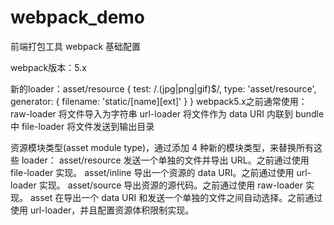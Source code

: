# webpack_demo

前端打包工具 webpack 基础配置

webpack版本：5.x

新的loader：asset/resource
{
  test: /\.(jpg|png|gif)$/,
  type: 'asset/resource',
  generator: {
    filename: 'static/[name][ext]'
  }
}
webpack5.x之前通常使用：
raw-loader 将文件导入为字符串
url-loader 将文件作为 data URI 内联到 bundle 中
file-loader 将文件发送到输出目录

资源模块类型(asset module type)，通过添加 4 种新的模块类型，来替换所有这些 loader：
asset/resource 发送一个单独的文件并导出 URL。之前通过使用 file-loader 实现。
asset/inline 导出一个资源的 data URI。之前通过使用 url-loader 实现。
asset/source 导出资源的源代码。之前通过使用 raw-loader 实现。
asset 在导出一个 data URI 和发送一个单独的文件之间自动选择。之前通过使用 url-loader，并且配置资源体积限制实现。